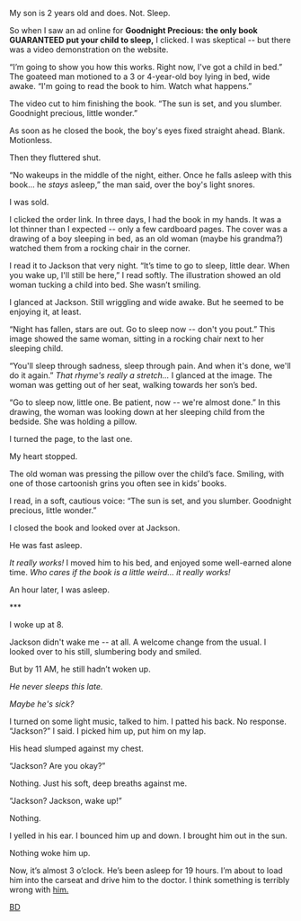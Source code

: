 My son is 2 years old and does. Not. Sleep.

So when I saw an ad online for **Goodnight Precious: the only book GUARANTEED put your child to sleep,** I clicked. I was skeptical -- but there was a video demonstration on the website.

“I’m going to show you how this works. Right now, I've got a child in bed.” The goateed man motioned to a 3 or 4-year-old boy lying in bed, wide awake. “I'm going to read the book to him. Watch what happens.”

The video cut to him finishing the book. “The sun is set, and you slumber. Goodnight precious, little wonder.”

As soon as he closed the book, the boy's eyes fixed straight ahead. Blank. Motionless.

Then they fluttered shut.

“No wakeups in the middle of the night, either. Once he falls asleep with this book… he *stays* asleep,” the man said, over the boy's light snores.

I was sold.

I clicked the order link. In three days, I had the book in my hands. It was a lot thinner than I expected -- only a few cardboard pages. The cover was a drawing of a boy sleeping in bed, as an old woman (maybe his grandma?) watched them from a rocking chair in the corner.

I read it to Jackson that very night. “It’s time to go to sleep, little dear. When you wake up, I'll still be here,” I read softly. The illustration showed an old woman tucking a child into bed. She wasn’t smiling.

I glanced at Jackson. Still wriggling and wide awake. But he seemed to be enjoying it, at least.

“Night has fallen, stars are out. Go to sleep now -- don't you pout.” This image showed the same woman, sitting in a rocking chair next to her sleeping child.

“You'll sleep through sadness, sleep through pain. And when it's done, we'll do it again.” *That rhyme's really a stretch…* I glanced at the image. The woman was getting out of her seat, walking towards her son’s bed.

“Go to sleep now, little one. Be patient, now -- we're almost done.” In this drawing, the woman was looking down at her sleeping child from the bedside. She was holding a pillow.

I turned the page, to the last one.

My heart stopped.

The old woman was pressing the pillow over the child’s face. Smiling, with one of those cartoonish grins you often see in kids’ books.

I read, in a soft, cautious voice: “The sun is set, and you slumber. Goodnight precious, little wonder.”

I closed the book and looked over at Jackson.

He was fast asleep.

*It really works!* I moved him to his bed, and enjoyed some well-earned alone time. *Who cares if the book is a little weird… it really works!*

An hour later, I was asleep.

\*\*\*

I woke up at 8.

Jackson didn't wake me -- at all. A welcome change from the usual. I looked over to his still, slumbering body and smiled.

But by 11 AM, he still hadn’t woken up.

*He never sleeps this late.*

*Maybe he's sick?*

I turned on some light music, talked to him. I patted his back. No response. “Jackson?” I said. I picked him up, put him on my lap.

His head slumped against my chest.

“Jackson? Are you okay?”

Nothing. Just his soft, deep breaths against me.

“Jackson? Jackson, wake up!”

Nothing.

I yelled in his ear. I bounced him up and down. I brought him out in the sun.

Nothing woke him up.

Now, it’s almost 3 o’clock. He’s been asleep for 19 hours. I’m about to load him into the carseat and drive him to the doctor. I think something is terribly wrong with [him.](http://www.reddit.com/r/blairdaniels)

[BD](http://www.blair-daniels.com)